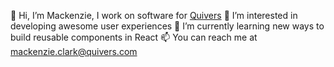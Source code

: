 👋 Hi, I’m Mackenzie, I work on software for [Quivers](www.quivers.com)
👀 I’m interested in developing awesome user experiences
🌱 I’m currently learning new ways to build reusable components in React
📫 You can reach me at mackenzie.clark@quivers.com
